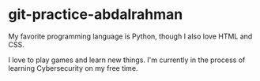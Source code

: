 # git-practice-abdalrahman
My favorite programming language is Python, though I also love HTML and CSS. 

I love to play games and learn new things. I'm currently in the process of learning Cybersecurity on my free time.
